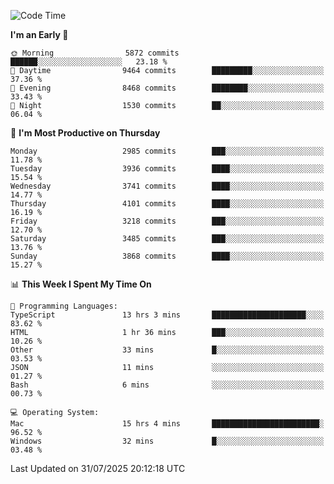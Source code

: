 <!--START_SECTION:waka-->
![Code Time](http://img.shields.io/badge/Code%20Time-5%2C260%20hrs%208%20mins-blue)

**I'm an Early 🐤** 

```text
🌞 Morning                5872 commits        ██████░░░░░░░░░░░░░░░░░░░   23.18 % 
🌆 Daytime                9464 commits        █████████░░░░░░░░░░░░░░░░   37.36 % 
🌃 Evening                8468 commits        ████████░░░░░░░░░░░░░░░░░   33.43 % 
🌙 Night                  1530 commits        ██░░░░░░░░░░░░░░░░░░░░░░░   06.04 % 
```
📅 **I'm Most Productive on Thursday** 

```text
Monday                   2985 commits        ███░░░░░░░░░░░░░░░░░░░░░░   11.78 % 
Tuesday                  3936 commits        ████░░░░░░░░░░░░░░░░░░░░░   15.54 % 
Wednesday                3741 commits        ████░░░░░░░░░░░░░░░░░░░░░   14.77 % 
Thursday                 4101 commits        ████░░░░░░░░░░░░░░░░░░░░░   16.19 % 
Friday                   3218 commits        ███░░░░░░░░░░░░░░░░░░░░░░   12.70 % 
Saturday                 3485 commits        ███░░░░░░░░░░░░░░░░░░░░░░   13.76 % 
Sunday                   3868 commits        ████░░░░░░░░░░░░░░░░░░░░░   15.27 % 
```


📊 **This Week I Spent My Time On** 

```text
💬 Programming Languages: 
TypeScript               13 hrs 3 mins       █████████████████████░░░░   83.62 % 
HTML                     1 hr 36 mins        ███░░░░░░░░░░░░░░░░░░░░░░   10.26 % 
Other                    33 mins             █░░░░░░░░░░░░░░░░░░░░░░░░   03.53 % 
JSON                     11 mins             ░░░░░░░░░░░░░░░░░░░░░░░░░   01.27 % 
Bash                     6 mins              ░░░░░░░░░░░░░░░░░░░░░░░░░   00.73 % 

💻 Operating System: 
Mac                      15 hrs 4 mins       ████████████████████████░   96.52 % 
Windows                  32 mins             █░░░░░░░░░░░░░░░░░░░░░░░░   03.48 % 
```


 Last Updated on 31/07/2025 20:12:18 UTC
<!--END_SECTION:waka-->
